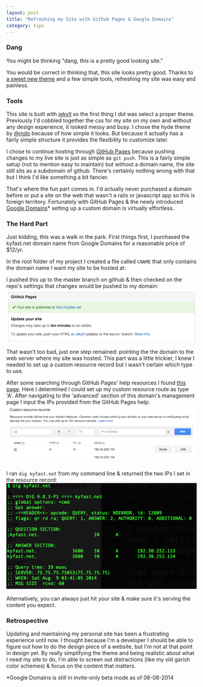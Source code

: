 ```yaml
---
layout: post
title: "Refreshing my Site with Github Pages & Google Domains"
category: tips
---
```


### Dang
You might be thinking "dang, this is a pretty good looking site." 

You would be correct in thinking that, this site looks pretty good. Thanks to [a sweet new theme](https://github.com/poole/hyde) and a few simple tools, refreshing my site was easy and painless.

### Tools

This site is built with [jekyll](http://jekyllrb.com/) so the first thing I did was select a proper theme. Previously I'd cobbled together the css for my site on my own and without any design experience, it looked messy and busy. I chose the hyde theme by [@mdo](https://twitter.com/mdo) because of how simple it looks. But because it actually has a fairly simple structure it provides the flexibility to customize later.

I chose to continue hosting through [GitHub Pages](https://pages.github.com/) because pushing changes to my live site is just as simple as `git push`. This is a fairly simple setup (not to mention easy to maintain) but without a domain name, the site still sits as a subdomain of github. There's certainly nothing wrong with that but I think I'd like something a bit fancier.

That's where the fun part comes in. I'd actually never purchased a domain before or put a site on the web that wasn't a rails or javascript app so this is foreign territory. Fortunately with GitHub Pages & the newly introduced [Google Domains](http://domains.google.com/about/)* setting up a custom domain is virtually effortless.

### The Hard Part

Just kidding, this was a walk in the park. First things first, I purchased the kyfast.net domain name from Google Domains for a reasonable price of $12/yr.

In the root folder of my project I created a file called `CNAME` that only contains the domain name I want my site to be hosted at:
<script src="https://gist.github.com/KyFaSt/3e5799c9c9cb90f80090.js"></script>

I pushed this up to the master branch on github & then checked on the repo's settings that changes would be pushed to my domain:
![github pages](/assets/img/site-refresh-github-pages-settings.png)

That wasn't too bad, just one step remained: pointing the the domain to the web server where my site was hosted. This part was a little trickier, I knew I needed to set up a custom resource record but I wasn't certain which type to use.

After some searching through GitHub Pages' help resources I found [this page](https://help.github.com/articles/tips-for-configuring-an-a-record-with-your-dns-provider). Here I determined I could set up my custom resource route as type 'A'. After navigating to the 'advanced' section of this domain's management page I input the IPs provided from the GitHub Pages help:
![github pages](/assets/img/site-refresh-custom-rscrc-records.png)

I ran `dig kyfast.net` from my command line & returned the two IPs I set in the resource record:
![github pages](/assets/img/site-refresh-dig.png)

Alternatively, you can always just hit your site & make sure it's serving the content you expect.

### Retrospective

Updating and maintaining my personal site has been a frustrating experience until now. I thought because I'm a developer I should be able to figure out how to do the design piece of a website, but I'm not at that point in design yet. By really simplifying the theme and being realistic about what I need my site to do, I'm able to screen out distractions (like my old garish color schemes) & focus on the content that matters.

*Google Domains is still in invite-only beta mode as of 08-08-2014